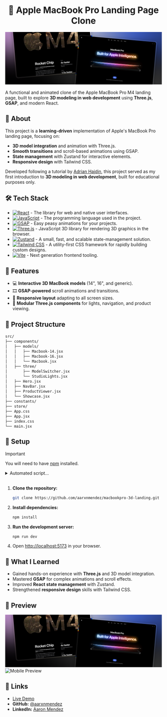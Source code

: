 <div align="center">
<h1 align="center">🍏 Apple MacBook Pro Landing Page Clone</h1>
</div>

![Project Preview](https://github.com/aarxnmendez/macbookpro-3d-landing/blob/main/public/previews/desktop-preview.png)

A functional and animated clone of the Apple MacBook Pro M4 landing page, built to explore **3D modeling in web development** using **Three.js**, **GSAP**, and modern React.

## 📌 About
This project is a **learning-driven** implementation of Apple's MacBook Pro landing page, focusing on:
- **3D model integration** and animation with Three.js.
- **Smooth transitions** and scroll-based animations using GSAP.
- **State management** with Zustand for interactive elements.
- **Responsive design** with Tailwind CSS.

Developed following a tutorial by [Adrian Hajdin](https://github.com/adrianhajdin), this project served as my first introduction to **3D modeling in web development**, built for educational purposes only.

## 🛠 Tech Stack

- [![React](https://img.shields.io/badge/-React-58C4DC?style=for-the-badge&logo=React&logoColor=white)](https://react.dev/) - The library for web and native user interfaces.
- [![JavaScript](https://img.shields.io/badge/JavaScript-F7DF1E?style=for-the-badge&logo=javascript&logoColor=black)](https://developer.mozilla.org/en-US/docs/Web/JavaScript) - The programming language used in the project.
- [![GSAP](https://img.shields.io/badge/GSAP-88CE02?style=for-the-badge&logo=greensock&logoColor=white)](https://greensock.com/gsap/) - Easy peasy animations for your projects.
- [![Three.js](https://img.shields.io/badge/-Three.js-27136A?style=for-the-badge&logo=three.js&logoColor=white)](https://threejs.org/) - JavaScript 3D library for rendering 3D graphics in the browser.
- [![Zustand](https://img.shields.io/badge/Zustand-333333?style=for-the-badge&logo=react&logoColor=white)](https://github.com/pmndrs/zustand) - A small, fast, and scalable state-management solution.
- [![Tailwind CSS](https://img.shields.io/badge/Tailwind-ffffff?style=for-the-badge&logo=tailwindcss&logoColor=38bdf8)](https://tailwindcss.com/) - A utility-first CSS framework for rapidly building custom designs.
- [![Vite](https://img.shields.io/badge/Vite-646CFF?style=for-the-badge&logo=vite&logoColor=white)](https://vitejs.dev/) - Next generation frontend tooling.

## 🚀 Features
- 💻 **Interactive 3D MacBook models** (14", 16", and generic).
- 🎞️ **GSAP-powered** scroll animations and transitions.
- 📱 **Responsive layout** adapting to all screen sizes.
- 🔧 **Modular Three.js components** for lights, navigation, and product viewing.

## 📂 Project Structure
```
src/
├── components/
│   ├── models/
│   │   ├── Macbook-14.jsx
│   │   ├── Macbook-16.jsx
│   │   └── Macbook.jsx
│   ├── three/
│       ├── ModelSwitcher.jsx
│       └── StudioLights.jsx
│   ├── Hero.jsx    
│   ├── NavBar.jsx
│   ├── ProductViewer.jsx
│   └── Showcase.jsx
├── constants/
├── store/
├── App.css
├── App.jsx
├── index.css
└── main.jsx
```

## 🔧 Setup
>[!IMPORTANT]
>You will need to have [npm](https://www.npmjs.com/) installed.

<details>
    <summary>Automated script...</summary>

<br>

- **Linux/MacOS:**
    ```bash
    git clone https://github.com/aarxnmendez/macbookpro-3d-landing.git &&
    cd macbookpro-3d-landing &&
    npm install &&
    npm run dev &&
    open "http://localhost:5173"
    ```
- **Windows:**
    ```powershell
    git clone https://github.com/aarxnmendez/macbookpro-3d-landing.git &&
    cd macbookpro-3d-landing &&
    npm install &&
    npm run dev &&
    Start-Process "http://localhost:5173"
    ```

</details>

<br/>


1. **Clone the repository:**
   ```bash
   git clone https://github.com/aarxnmendez/macbookpro-3d-landing.git
   ```
2. **Install dependencies:**
   ```bash
   npm install
   ```
3. **Run the development server:**
   ```bash
   npm run dev
   ```
4. Open [http://localhost:5173](http://localhost:5173) in your browser.

## 🎯 What I Learned
- Gained hands-on experience with **Three.js** and 3D model integration.
- Mastered **GSAP** for complex animations and scroll effects.
- Improved **React state management** with Zustand.
- Strengthened **responsive design** skills with Tailwind CSS.

## 📸 Preview
![Desktop Preview](https://github.com/aarxnmendez/macbookpro-3d-landing/blob/main/public/previews/desktop-preview.png)
![Mobile Preview](https://github.com/aarxnmendez/macbookpro-3d-landing/blob/main/public/previews/mobile-preview.png)

## 🔗 Links
- [Live Demo](https://aaronmendez-macbook-landing.vercel.app/)
- **GitHub:** [@aarxnmendez](https://github.com/aarxnmendez)
- **LinkedIn:** [Aaron Mendez](https://linkedin.com/in/aaronmendezz/)
